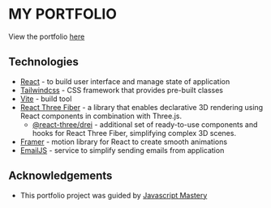 # MY PORTFOLIO

View the portfolio [here](https://madelane.netlify.app/)

## Technologies

* [React](https://react.dev/) - to build user interface and manage state of application
* [Tailwindcss](https://tailwindcss.com/docs/installation) - CSS framework that provides pre-built classes
* [Vite](https://vitejs.dev/guide/) - build tool
* [React Three Fiber](https://docs.pmnd.rs/react-three-fiber/getting-started/introduction) - a library that enables declarative 3D rendering using React components in combination with Three.js.
  * [@react-three/drei](https://www.npmjs.com/package/@react-three/drei) -  additional set of ready-to-use components and hooks for React Three Fiber, simplifying complex 3D scenes.
* [Framer](https://www.framer.com/motion/introduction/) - motion library for React to create smooth animations
* [EmailJS](https://www.emailjs.com/) - service to simplify sending emails from application

## Acknowledgements

* This portfolio project was guided by [Javascript Mastery](https://www.youtube.com/c/javascriptmastery)